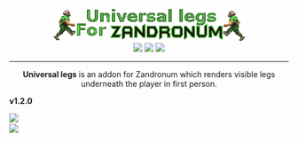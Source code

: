 <div align="center">
	<img src="https://github.com/RoyDefined/UniversalLegs/blob/main/files/logo.png?raw=true" />
</div>

<div align="center">
	<a href="https://Discord.RoyDefined.com/"><img src="https://img.shields.io/discord/1154064438551400538?style=flat&label=Join%20Community&color=7289DA" /></a>
	<a href="https://www.RoyDefined.com/"><img src="https://img.shields.io/badge/RoyDefined.com-blue" /></a>
	<a href="https://zandronum.com/forum/viewtopic.php?f=58&t=11144"><img src="https://img.shields.io/badge/Forum%20Post%20(Zandronum)-darkgreen" /></a>
</div>

------

<p align="center">
	<b>Universal legs</b> is an addon for Zandronum which renders visible legs underneath the player in first person.
</p>

<b>v1.2.0</b>
<div>
	<a href="https://allfearthesentinel.com/zandronum/download.php?file=universallegs-v1.2.0.pk3"><img src="https://img.shields.io/badge/Download%20(The%20Sentinel's%20Playground)-de5833?style=for-the-badge&logoColor=white" /></a>
</div>
<div>
	<a href="https://drive.google.com/file/d/1-BjFyCNYWpiGJ762T1wluYs4fKJ415Zm/view?usp=sharing"><img src="https://img.shields.io/badge/Download%20(Google%20Drive)-4285F4?style=for-the-badge&logo=googledrive&logoColor=white" /></a>
</div>